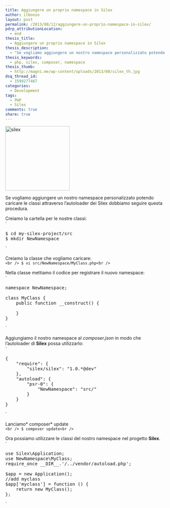 ```yaml
---
title: Aggiungere un proprio namespace in Silex
author: ilbonzo
layout: post
permalink: /2013/08/12/aggiungere-un-proprio-namespace-in-silex/
pdrp_attributionLocation:
  - end
thesis_title:
  - Aggiungere un proprio namespace in Silex
thesis_description:
  - "Se vogliamo aggiungere un nostro namespace personalizzato potendo caricare le classi attraverso l'autoloader dei Silex dobbiamo seguire questa procedura."
thesis_keywords:
  - php, silex, composer, namespace
thesis_thumb:
  - http://magni.me/wp-content/uploads/2013/08/silex_th.jpg
dsq_thread_id:
  - 1599277467
categories:
  - Development
tags:
  - PHP
  - Silex
comments: true
share: true
---
```

<img class="alignnone size-full wp-image-919 aligncenter" alt="silex" src="http://magni.me/wp-content/uploads/2013/08/silex.jpg" width="202" height="202" />

Se vogliamo aggiungere un nostro namespace personalizzato potendo caricare le classi attraverso l&#8217;autoloader dei Silex dobbiamo seguire questa procedura.

Creiamo la cartella per le nostre classi:  
`</p>
<pre class="lang:sh decode:true " >$ cd my-silex-project/src
$ mkdir NewNamespace</pre>
<p>`

Creiamo la classe che vogliamo caricare:  
`<br />
$ vi src/NewNamespace/MyClass.php<br />
`

Nella classe mettiamo il codice per registrare il nuovo namespace:  
`</p>
<pre class="lang:php decode:true " >namespace NewNamespace;

class MyClass {
    public function __construct() {

    }
}</pre>
<p>`

Aggiungiamo il nostro namespace al *composer.json* in modo che l&#8217;autoloader di **Silex** possa utilizzarlo:  
`</p>
<pre class="lang:js decode:true " >{
    "require": {
        "silex/silex": "1.0.*@dev"
    },
    "autoload": {
        "psr-0": {
            "NewNamespace": "src/"
        }
    }
}</pre>
<p>`

Lanciamo* composer* update  
`<br />
$ composer update<br />
`

Ora possiamo utilizzare le classi del nostro namespace nel progetto **Silex**.  
`</p>
<pre class="lang:php decode:true " >use Silex\Application;
use NewNamespace\MyClass;
require_once __DIR__.'/../vendor/autoload.php';

$app = new Application();
//add myclass
$app['myclass'] = function () {
    return new MyClass();
};</pre>
<p>`

<div class='kindleWidget kindleLight' >

</div>
